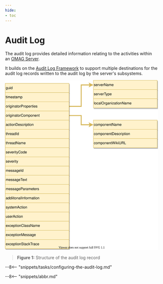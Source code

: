 ```yaml
---
hide:
- toc
---
```


<!-- SPDX-License-Identifier: CC-BY-4.0 -->
<!-- Copyright Contributors to the Egeria project. -->

# Audit Log

The audit log provides detailed information relating to the activities within an [OMAG Server](/egeria-docs/concepts/omag-server).

It builds on the [Audit Log Framework](/egeria-docs/frameworks/alf) to support multiple destinations for the audit log records written to the audit log by the server's subsystems.

![Figure 1](audit-log-record-structure.svg)
> **Figure 1:** Structure of the audit log record

--8<-- "snippets/tasks/configuring-the-audit-log.md"

--8<-- "snippets/abbr.md"
